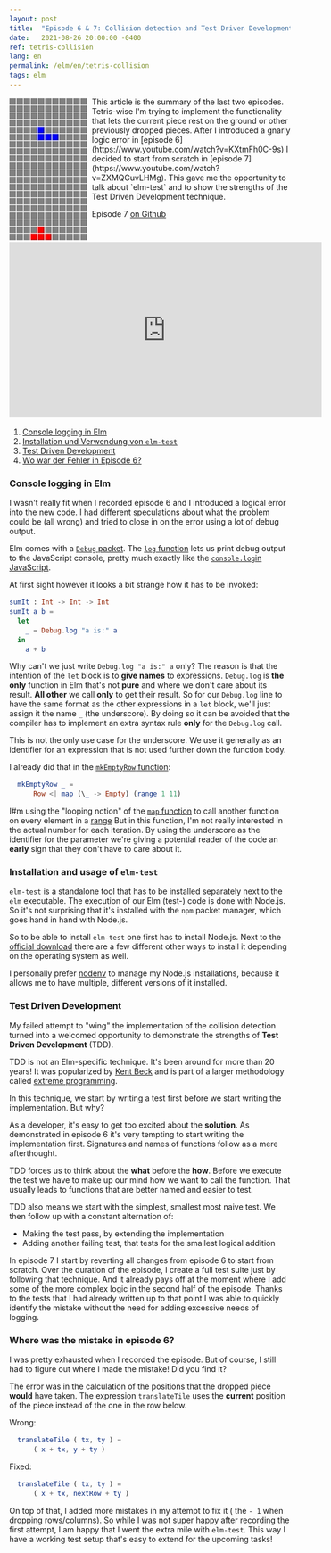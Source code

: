 ```yaml
---
layout: post
title:  "Episode 6 & 7: Collision detection and Test Driven Development"
date:   2021-08-26 20:00:00 -0400
ref: tetris-collision
lang: en
permalink: /elm/en/tetris-collision
tags: elm
---
```


<img src="/assets/posts/tetris-collision/collision_cropped.gif" alt="collision detection" style="float: left; padding-right: 5px"/>
This article is the summary of the last two episodes. Tetris-wise I'm trying to implement the functionality that lets the current piece rest on the ground or other previously dropped pieces. After I introduced a gnarly logic error in [episode 6](https://www.youtube.com/watch?v=KXtmFh0C-9s) I decided to start from scratch in [episode 7](https://www.youtube.com/watch?v=ZXMQCuvLHMg). This gave me the opportunity to talk about `elm-test` and to show the strengths of the Test Driven Development technique. 

Episode 7 [on Github](https://github.com/axelerator/elm-tetris/tree/episode7)
<iframe width="560" height="315" src="https://www.youtube.com/embed/ZXMQCuvLHMg" title="YouTube video player" frameborder="0" allow="accelerometer; autoplay; clipboard-write; encrypted-media; gyroscope; picture-in-picture" allowfullscreen></iframe>

1. [Console logging in Elm](#debug)
2. [Installation und Verwendung von `elm-test`](#elm-test)
3. [Test Driven Development](#tdd)
4. [Wo war der Fehler in Episode 6?](#fail)

### <a name="debug" /> Console logging in Elm

I wasn't really fit when I recorded episode 6 and I introduced a logical error into the new code. I had different speculations about what the problem could be (all wrong) and tried to close in on the error using a lot of debug output.

Elm comes with a [`Debug` packet](https://package.elm-lang.org/packages/elm/core/latest/Debug). The [`log` function](https://package.elm-lang.org/packages/elm/core/latest/Debug#log) lets us print debug output to the JavaScript console, pretty much exactly like the [`console.log`in JavaScript](https://developer.mozilla.org/en-US/docs/Web/API/console/log).

At first sight however it looks a bit strange how it has to be invoked:

```Elm
sumIt : Int -> Int -> Int
sumIt a b =
  let
    _ = Debug.log "a is:" a
  in
    a + b
```

Why can't we just write `Debug.log "a is:" a` only? The reason is that the intention of the `let` block is to **give names** to expressions.
`Debug.log` is **the only** function in Elm that's not **pure** and where we don't care about its result.
**All other** we call **only** to get their result. So for our `Debug.log` line to have the same format as the other expressions in a `let` block, we'll just assign it the name `_` (the underscore).
By doing so it can be avoided that the compiler has to implement an extra syntax rule **only** for the `Debug.log` call.

This is not the only use case for the underscore. We use it generally as an identifier for an expression that is not used further down the function body.

I already did that in the [`mkEmptyRow` function](https://github.com/axelerator/elm-tetris/blob/episode5/src/Main.elm#L137):

```Elm
  mkEmptyRow _ =
      Row <| map (\_ -> Empty) (range 1 11)
``` 

I#m using the "looping notion" of the [`map` function](https://package.elm-lang.org/packages/elm/core/latest/List#map) to call another function on every element in a [range](https://package.elm-lang.org/packages/elm/core/latest/List#range) 
But in this function, I'm not really interested in the actual number for each iteration. By using the underscore as the identifier for the parameter we're giving a potential reader of the code an **early** sign that they don't have to care about it.

### <a name="elm-test" /> Installation and usage of `elm-test`

`elm-test` is a standalone tool that has to be installed separately next to the `elm` executable.
The execution of our Elm (test-) code is done with Node.js. So it's not surprising that it's installed with the `npm` packet manager, which goes hand in hand with Node.js.

So to be able to install `elm-test` one first has to install Node.js. Next to the [official download](https://nodejs.org/en/) there are a few different other ways to install it depending on the operating system as well.

I personally prefer [nodenv](https://github.com/nodenv/nodenv) to manage my Node.js installations, because it allows me to have multiple, different versions of it installed.

### <a name="tdd" />Test Driven Development

My failed attempt to "wing" the implementation of the collision detection turned into a welcomed opportunity to demonstrate the strengths of **Test Driven Development** (TDD).

TDD is not an Elm-specific technique. It's been around for more than 20 years! It was popularized by [Kent Beck](https://twitter.com/KentBeck) and is part of a larger methodology called [extreme programming](https://en.wikipedia.org/wiki/Extreme_programming).

In this technique, we start by writing a test first before we start writing the implementation. But why?

As a developer, it's easy to get too excited about the **solution**. As demonstrated in episode 6 it's very tempting to start writing the implementation first. Signatures and names of functions follow as a mere afterthought.

TDD forces us to think about the **what** before the **how**. Before we execute the test we have to make up our mind how we want to call the function. That usually leads to functions that are better named and easier to test.

TDD also means we start with the simplest, smallest most naive test. We then follow up with a constant alternation of:

- Making the test pass, by extending the implementation
- Adding another failing test, that tests for the smallest logical addition 

In episode 7 I start by reverting all changes from episode 6 to start from scratch. Over the duration of the episode, I create a full test suite just by following that technique. And it already pays off at the moment where I add some of the more complex logic in the second half of the episode.
Thanks to the tests that I had already written up to that point I was able to quickly identify the mistake without the need for adding excessive needs of logging.

### <a name="fail"/>Where was the mistake in episode 6?

I was pretty exhausted when I recorded the episode. But of course, I still had to figure out where I made the mistake! Did you find it?

The error was in the calculation of the positions that the dropped piece **would** have taken. The expression `translateTile` uses the **current** position of the piece instead of the one in the row below.

Wrong:
```Elm
  translateTile ( tx, ty ) =
      ( x + tx, y + ty )
```

Fixed:
```Elm
  translateTile ( tx, ty ) =
      ( x + tx, nextRow + ty )
```

On top of that, I added more mistakes in my attempt to fix it ( the `- 1` when dropping rows/columns). So while I was not super happy after recording the first attempt, I am happy that I went the extra mile with `elm-test`. This way I have a working test setup that's easy to extend for the upcoming tasks!




